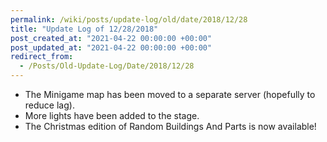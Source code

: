 ```yaml
---
permalink: /wiki/posts/update-log/old/date/2018/12/28
title: "Update Log of 12/28/2018"
post_created_at: "2021-04-22 00:00:00 +00:00"
post_updated_at: "2021-04-22 00:00:00 +00:00"
redirect_from:
  - /Posts/Old-Update-Log/Date/2018/12/28
---
```


* The Minigame map has been moved to a separate server (hopefully to reduce lag).
* More lights have been added to the stage.
* The Christmas edition of Random Buildings And Parts is now available!
